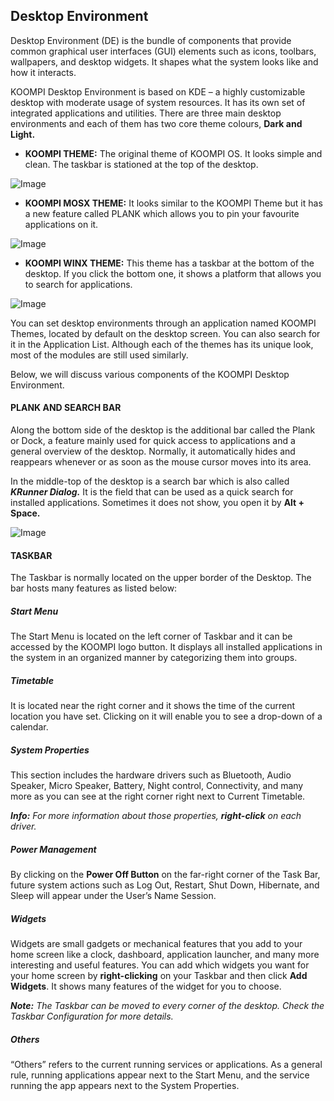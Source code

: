 ## Desktop Environment 
Desktop Environment (DE) is the bundle of components that provide common graphical user interfaces (GUI) elements such as icons, toolbars, wallpapers, and desktop widgets. It shapes what the system looks like and how it interacts. 



KOOMPI Desktop Environment is based on KDE – a highly customizable desktop with moderate usage of system resources. It has its own set of integrated applications and utilities. There are three main desktop environments and each of them has two core theme colours, **Dark and Light.** 

- **KOOMPI THEME:** The original theme of KOOMPI OS. It looks simple and clean. The taskbar is stationed at the top of the desktop.

![Image](/public/Images/KOOMPI-Them.png)

- **KOOMPI MOSX THEME:** It looks similar to the KOOMPI Theme but it has a new feature called PLANK which allows you to pin your favourite applications on it.

![Image](/public/Images/KOOMPI-MOSX-Them.png)

- **KOOMPI WINX THEME:** This theme has a taskbar at the bottom of the desktop. If you click the bottom one, it shows a platform that allows you to search for applications.

![Image](/public/Images/wintheme1000.png)

You can set desktop environments through an application named KOOMPI Themes, located by default on the desktop screen. You can also search for it in the Application List. Although each of the themes has its unique look, most of the modules are still used similarly.

Below, we will discuss various components of the KOOMPI Desktop Environment. 

#### PLANK AND SEARCH BAR

Along the bottom side of the desktop is the additional bar called the Plank or Dock, a feature mainly used for quick access to applications and a general overview of the desktop. Normally, it automatically hides and reappears whenever or as soon as the mouse cursor moves into its area.

In the middle-top of the desktop is a search bar which is also called ***KRunner Dialog.*** It is the field that can be used as a quick search for installed applications. Sometimes it does not show, you open it by **Alt + Space.**    

![Image](/public/Images/Planksearchbar.png)

#### TASKBAR
The Taskbar is normally located on the upper border of the Desktop. The bar hosts many features as listed below:
##### Start Menu
The Start Menu is located on the left corner of Taskbar and it can be accessed by the KOOMPI logo button. It displays all installed applications in the system in an organized manner by categorizing them into groups.

##### Timetable
It is located near the right corner and it shows the time of the current location you have set. Clicking on it will enable you to see a drop-down of a calendar.

##### System Properties
This section includes the hardware drivers such as Bluetooth, Audio Speaker, Micro Speaker, Battery, Night control, Connectivity, and many more as you can see at the right corner right next to Current Timetable.

***Info:*** *For more information about those properties, ***right-click*** on each driver.*

##### Power Management
By clicking on the **Power Off Button** on the far-right corner of the Task Bar, future system actions such as Log Out, Restart, Shut Down, Hibernate, and Sleep will appear under the User’s Name Session.

##### Widgets
Widgets are small gadgets or mechanical features that you add to your home screen like a clock, dashboard, application launcher, and many more interesting and useful features. You can add which widgets you want for your home screen by **right-clicking** on your Taskbar and then click **Add Widgets**. It shows many features of the widget for you to choose.

***Note:*** *The Taskbar can be moved to every corner of the desktop. Check the Taskbar Configuration for more details.*

##### Others
“Others” refers to the current running services or applications. As a general rule, running applications appear next to the Start Menu, and the service running the app appears next to the System Properties.
